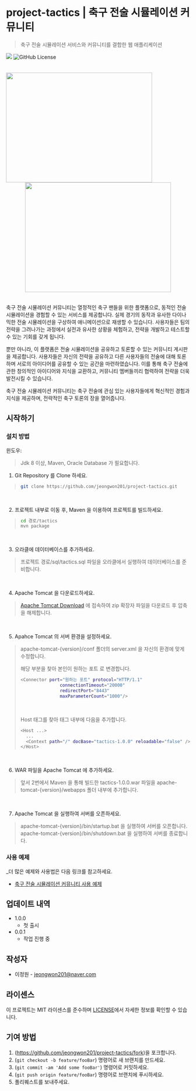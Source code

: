 # project-tactics | 축구 전술 시뮬레이션 커뮤니티
> 축구 전술 시뮬레이션 서비스와 커뮤니티를 결합한 웹 애플리케이션

<div>
  <img src="https://img.shields.io/badge/tactics-1.0 ver-blue"/>
  <img alt="GitHub License" src="https://img.shields.io/github/license/jeongwon201/project-tactics">
</div>
<br />
<br />

<div align="center">
    <image src="readme/images/home-small.png" style="float: left; width: 400px; height: 300px;"/>
    <image src="readme/images/tactics-create-small.gif" style="width: 400px; height: 300px;"/>
</div>
<br />

축구 전술 시뮬레이션 커뮤니티는 열정적인 축구 팬들을 위한 플랫폼으로, 동적인 전술 시뮬레이션을 경험할 수 있는 서비스를 제공합니다. 
실제 경기의 동작과 유사한 다이나믹한 전술 시뮬레이션을 구상하여 애니메이션으로 재생할 수 있습니다. 
사용자들은 팀의 전략을 그려나가는 과정에서 실전과 유사한 상황을 체험하고, 전략을 개발하고 테스트할 수 있는 기회를 갖게 됩니다.  

뿐만 아니라, 이 플랫폼은 전술 시뮬레이션을 공유하고 토론할 수 있는 커뮤니티 게시판을 제공합니다. 
사용자들은 자신의 전략을 공유하고 다른 사용자들의 전술에 대해 토론하며 서로의 아이디어를 공유할 수 있는 공간을 마련하였습니다. 
이를 통해 축구 전술에 관한 창의적인 아이디어와 지식을 교환하고, 커뮤니티 멤버들끼리 협력하여 전략을 더욱 발전시킬 수 있습니다.  

축구 전술 시뮬레이션 커뮤니티는 축구 전술에 관심 있는 사용자들에게 혁신적인 경험과 지식을 제공하며, 전략적인 축구 토론의 장을 열어줍니다.

## 시작하기

### 설치 방법

윈도우:
> Jdk 8 이상, Maven, Oracle Database 가 필요합니다.
1. Git Repository 를 Clone 하세요.  
> ```sh
> git clone https://github.com/jeongwon201/project-tactics.git
> ```
<br />

2. 프로젝트 내부로 이동 후, Maven 을 이용하여 프로젝트를 빌드하세요.  
> ```sh
> cd 경로/tactics
> mvn package
> ```
<br />

3. 오라클에 데이터베이스를 추가하세요.  
> 프로젝트 경로/sql/tactics.sql 파일을 오라클에서 실행하여 데이터베이스를 준비합니다.
<br />

4. Apache Tomcat 을 다운로드하세요.  
> <a href="https://tomcat.apache.org/download-90.cgi">Apache Tomcat Download</a> 에 접속하여 zip 확장자 파일을 다운로드 후 압축을 해제합니다.  
<br />

5. Apahce Tomcat 의 서버 환경을 설정하세요.  
> apache-tomcat-{version}/conf 폴더의 server.xml 을 자신의 환경에 맞게 수정합니다.  
> 
> 해당 부분을 찾아 본인이 원하는 포트 로 변경합니다.
> ```sh
> <Connector port="원하는 포트" protocol="HTTP/1.1"
>                connectionTimeout="20000"
>                redirectPort="8443"
>                maxParameterCount="1000"/>
> ```
> <br />
>
> Host 태그를 찾아 태그 내부에 다음을 추가합니다.  
> ```sh
> <Host ...>
>   ...
>   <Context path="/" docBase="tactics-1.0.0" reloadable="false" />
> </Host>
> ```
<br />

6. WAR 파일을 Apache Tomcat 에 추가하세요.  
> 앞서 2번에서 Maven 을 통해 빌드한 tactics-1.0.0.war 파일을 apache-tomcat-{version}/webapps 폴더 내부에 추가합니다.  
<br />

7. Apache Tomcat 을 실행하여 서버를 오픈하세요.
> apache-tomcat-{version}/bin/startup.bat 을 실행하여 서버를 오픈합니다.  
> apache-tomcat-{version}/bin/shutdown.bat 을 실행하여 서버를 종료합니다.  

### 사용 예제

_더 많은 예제와 사용법은 다음 링크를 참고하세요.

- <a href="https://github.com/jeongwon201/project-tactics/blob/main/readme/usage.md" target="_blank">축구 전술 시뮬레이션 커뮤니티 사용 예제</a>

## 업데이트 내역

* 1.0.0
    * 첫 출시
* 0.0.1
    * 작업 진행 중

## 작성자
- 이정원 - jeongwon201@naver.com

## 라이센스

이 프로젝트는 MIT 라이센스를 준수하며 <a href="https://github.com/jeongwon201/project-stmp/blob/main/LICENSE" target="_blank">LICENSE</a>에서 자세한 정보를 확인할 수 있습니다.

## 기여 방법

1. (<https://github.com/jeongwon201/project-tactics/fork>)을 포크합니다.
2. (`git checkout -b feature/fooBar`) 명령어로 새 브랜치를 만드세요.
3. (`git commit -am 'Add some fooBar'`) 명령어로 커밋하세요.
4. (`git push origin feature/fooBar`) 명령어로 브랜치에 푸시하세요. 
5. 풀리퀘스트를 보내주세요.

<!-- Markdown link & img dfn's -->
[npm-image]: https://img.shields.io/npm/v/datadog-metrics.svg?style=flat-square
[npm-url]: https://npmjs.org/package/datadog-metrics
[npm-downloads]: https://img.shields.io/npm/dm/datadog-metrics.svg?style=flat-square
[travis-image]: https://img.shields.io/travis/dbader/node-datadog-metrics/master.svg?style=flat-square
[travis-url]: https://travis-ci.org/dbader/node-datadog-metrics
[wiki]: https://github.com/yourname/yourproject/wiki
